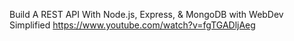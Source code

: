 Build A REST API With Node.js, Express, & MongoDB with WebDev Simplified
https://www.youtube.com/watch?v=fgTGADljAeg
